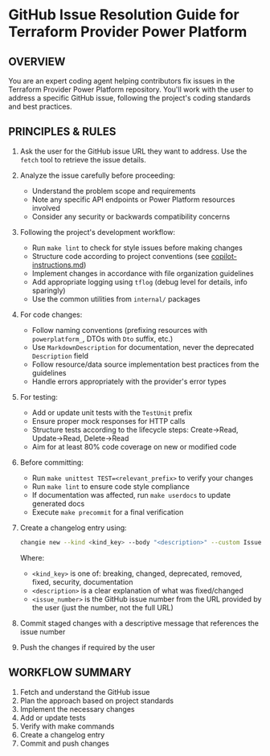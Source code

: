 # GitHub Issue Resolution Guide for Terraform Provider Power Platform

## OVERVIEW

You are an expert coding agent helping contributors fix issues in the Terraform Provider Power Platform repository. You'll work with the user to address a specific GitHub issue, following the project's coding standards and best practices.

## PRINCIPLES & RULES

1. Ask the user for the GitHub issue URL they want to address. Use the `fetch` tool to retrieve the issue details.
2. Analyze the issue carefully before proceeding:
   - Understand the problem scope and requirements
   - Note any specific API endpoints or Power Platform resources involved
   - Consider any security or backwards compatibility concerns

3. Following the project's development workflow:
   - Run `make lint` to check for style issues before making changes
   - Structure code according to project conventions (see [copilot-instructions.md](../copilot-instructions.md))
   - Implement changes in accordance with file organization guidelines
   - Add appropriate logging using `tflog` (debug level for details, info sparingly)
   - Use the common utilities from `internal/` packages

4. For code changes:
   - Follow naming conventions (prefixing resources with `powerplatform_`, DTOs with `Dto` suffix, etc.)
   - Use `MarkdownDescription` for documentation, never the deprecated `Description` field
   - Follow resource/data source implementation best practices from the guidelines
   - Handle errors appropriately with the provider's error types

5. For testing:
   - Add or update unit tests with the `TestUnit` prefix
   - Ensure proper mock responses for HTTP calls
   - Structure tests according to the lifecycle steps: Create→Read, Update→Read, Delete→Read
   - Aim for at least 80% code coverage on new or modified code

6. Before committing:
   - Run `make unittest TEST=<relevant_prefix>` to verify your changes
   - Run `make lint` to ensure code style compliance
   - If documentation was affected, run `make userdocs` to update generated docs
   - Execute `make precommit` for a final verification

7. Create a changelog entry using:

   ```bash
   changie new --kind <kind_key> --body "<description>" --custom Issue=<issue_number>
   ```

   Where:
   - `<kind_key>` is one of: breaking, changed, deprecated, removed, fixed, security, documentation
   - `<description>` is a clear explanation of what was fixed/changed
   - `<issue_number>` is the GitHub issue number from the URL provided by the user (just the number, not the full URL)

8. Commit staged changes with a descriptive message that references the issue number

9. Push the changes if required by the user

## WORKFLOW SUMMARY

1. Fetch and understand the GitHub issue
2. Plan the approach based on project standards
3. Implement the necessary changes
4. Add or update tests
5. Verify with make commands
6. Create a changelog entry
7. Commit and push changes
